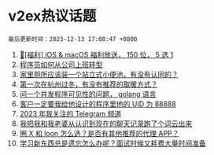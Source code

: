 # v2ex热议话题

`最后更新时间：2023-12-13 17:08:47 +0800`

1. [🎉[福利] iOS & macOS 福利放送， 150 位， 5 选 1](https://www.v2ex.com/t/999774)
1. [程序员如何从公司上班转型](https://www.v2ex.com/t/1000000)
1. [家里厕所应该装一个站立式小便池，有没有认同的？](https://www.v2ex.com/t/999785)
1. [第一次在杭州过冬，有没有推荐的取暖方式？](https://www.v2ex.com/t/999921)
1. [问一个并发程序可见性的问题， golang 语言](https://www.v2ex.com/t/999936)
1. [客户一定要我给他设计的程序里他的 UID 为 88888](https://www.v2ex.com/t/999917)
1. [2023 年我关注的 Telegram 频道](https://www.v2ex.com/t/999882)
1. [我把我和我老婆从认识到现在的聊天记录跑了个词云出来](https://www.v2ex.com/t/999939)
1. [圈 X 和 loon 怎么选？是否有其他推荐的代理 APP？](https://www.v2ex.com/t/999913)
1. [学习新东西总是遗忘怎么办呢？面试时候又耗费大量时间准备](https://www.v2ex.com/t/999853)

